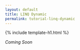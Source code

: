 ```yaml
---
layout: default
title: LINQ Dynamic
permalink: tutorial-linq-dynamic
---
```


{% include template-h1.html %}

_Coming Soon_
